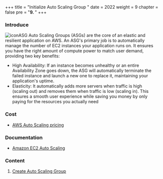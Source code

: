 +++
title = "Initialize Auto Scaling Group "
date = 2022
weight = 9
chapter = false
pre = "<b>9. </b>"
+++
### Introduce
![iconASG](/images/9-ASG/icon.png)
Auto Scaling Groups (ASGs) are the core of an elastic and resilient application on AWS. An ASG's primary job is to automatically manage the number of EC2 instances your application runs on. It ensures you have the right amount of compute power to match user demand, providing two key benefits:
- High Availability: If an instance becomes unhealthy or an entire Availability Zone goes down, the ASG will automatically terminate the failed instance and launch a new one to replace it, maintaining your application's uptime.
- Elasticity: It automatically adds more servers when traffic is high (scaling out) and removes them when traffic is low (scaling in). This ensures a smooth user experience while saving you money by only paying for the resources you actually need

### Cost
- [AWS Auto Scaling pricing](https://aws.amazon.com/autoscaling/pricing/)

### Documentation
- [Amazon EC2 Auto Scaling](https://docs.aws.amazon.com/autoscaling/)
### Content
1. [Create Auto Scaling Group](9-ASG/9.1-CreateASG)